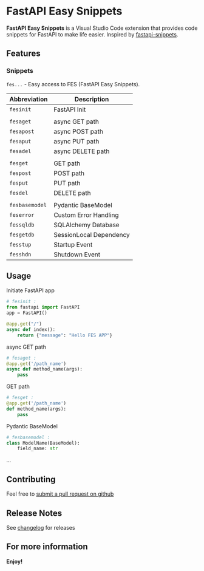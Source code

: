 # FastAPI Easy Snippets

**FastAPI Easy Snippets** is a Visual Studio Code extension that provides code snippets for FastAPI to make life easier. Inspired by [fastapi-snippets](https://github.com/damildrizzy/fastapi-snippets).

## Features

### Snippets
`fes...` - Easy access to FES (FastAPI Easy Snippets).

| Abbreviation     | Description                |
| ---------------- | -------------------------- |
| `fesinit`        | FastAPI Init               |
|                  |                            |
| `fesaget`        | async GET path             |
| `fesapost`       | async POST path            |
| `fesaput`        | async PUT path             |
| `fesadel`        | async DELETE path          |
|                  |                            |
| `fesget`         | GET path                   |
| `fespost`        | POST path                  |
| `fesput`         | PUT path                   |
| `fesdel`         | DELETE path                |
|                  |                            |
| `fesbasemodel`   | Pydantic BaseModel         |
| `feserror`       | Custom Error Handling      |
| `fessqldb`       | SQLAlchemy Database        |
| `fesgetdb`       | SessionLocal Dependency    |
| `fesstup`        | Startup Event              |
| `fesshdn`        | Shutdown Event             |


## Usage

Initiate FastAPI app
```python
# fesinit :
from fastapi import FastAPI
app = FastAPI()

@app.get("/")
async def index():
    return {"message": "Hello FES APP"}
```

async GET path
```python
# fesaget :
@app.get('/path_name')
async def method_name(args):
    pass
```

GET path
```python
# fesget :
@app.get('/path_name')
def method_name(args):
    pass
```

Pydantic BaseModel
```python
# fesbasemodel :
class ModelName(BaseModel):
    field_name: str
```

...




## Contributing
Feel free to [submit a pull request on github](https://github.com/Shekhrozx/fastapies)


## Release Notes
See [changelog](CHANGELOG.md) for releases

## For more information



**Enjoy!**
